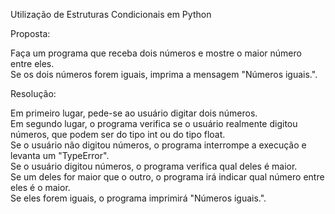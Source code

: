 Utilização de Estruturas Condicionais em Python

Proposta:

Faça um programa que receba dois números e mostre o maior número entre eles.                  
Se os dois números forem iguais, imprima a mensagem "Números iguais.".

Resolução:
 
Em primeiro lugar, pede-se ao usuário digitar dois números.                
Em segundo lugar, o programa verifica se o usuário realmente digitou números, que podem ser do tipo int ou do tipo float.            
Se o usuário não digitou números, o programa interrompe a execução e levanta um "TypeError".           
Se o usuário digitou números, o programa verifica qual deles é maior.            
Se um deles for maior que o outro, o programa irá indicar qual número entre eles é o maior.            
Se eles forem iguais, o programa imprimirá "Números iguais.". 
